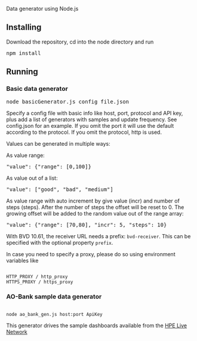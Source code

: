 Data generator using Node.js
## Installing
Download the repository, cd into the node directory and run
<pre>
npm install
</pre>

## Running
### Basic data generator 
<pre>
node basicGenerator.js config_file.json
</pre>
Specify a config file with basic info like host, port, protocol and API key, 
plus add a list of generators with samples and update frequency.
See config.json for an example.
If you omit the port it will use the default according to the protocol.
If you omit the protocol, http is used.

Values can be generated in multiple ways:

As value range:
<pre>
"value": {"range": [0,100]}
</pre>
As value out of a list:
<pre>
"value": ["good", "bad", "medium"]
</pre>
As value range with auto increment by give value (incr) and number of steps (steps). After the number of steps the offset will be reset to 0. The growing offset will be added to the random value out of the range array:
<pre>
"value": {"range": [70,80], "incr": 5, "steps": 10}
</pre>

With BVD 10.61, the receiver URL needs a prefix: <code>bvd-receiver</code>. This can be specified with the optional property <code>prefix</code>.

In case you need to specify a proxy, please do so using environment variables like 
<pre><code>
HTTP_PROXY / http_proxy
HTTPS_PROXY / https_proxy
</code></pre>

### AO-Bank sample data generator 
<pre><code>
node ao_bank_gen.js host:port ApiKey 
</code></pre>
This generator drives the sample dashboards available from the 
[HPE Live Network](https://hpln.hpe.com/product/business-value-dashboard/content)



